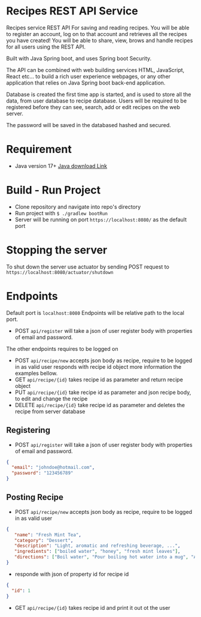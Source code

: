 # Recipes REST API Service
Recipes service REST API For saving and reading recipes. You will be able to register an account, log on to that account and retrieves all the recipes you have created! You will be able to share, view, brows and handle recipes for all users using the REST API.

Built with Java Spring boot, and uses Spring boot Security.

The API can be combined with web building services HTML, JavaScript, React etc... to build a rich user experience webpages, or any other application that relies on Java Spring boot back-end application.

Database is created the first time app is started, and is used to store all the data, from user database to recipe database.
Users will be required to be registered before they can see, search, add or edit recipes on the web server.

The password will be saved in the databased hashed and secured.

# Requirement
- Java version 17+ <a href="https://www.oracle.com/de/java/technologies/downloads/">Java download Link</a>

# Build - Run Project
- Clone repository and navigate into repo's directory
- Run project with `$ ./gradlew bootRun`
- Server will be running on port `https://localhost:8080/` as the default port

# Stopping the server
To shut down the server use actuator by sending POST request to `https://localhost:8080/actuator/shutdown`

# Endpoints
Default port is `localhost:8080` Endpoints will be relative path to the local port.

- POST `api/register` will take a json of user register body with properties of email and password.

The other endpoints requires to be logged on
- POST `api/recipe/new` accepts json body as recipe, require to be logged in as valid user responds with recipe id object more information the examples bellow.
- GET `api/recipe/{id}` takes recipe id as parameter and return recipe object
- PUT `api/recipe/{id}` take recipe id as parameter and json recipe body, to edit and change the recipe
- DELETE `api/recipe/{id}` take recipe id as parameter and deletes the recipe from server database

## Registering
- POST `api/register` will take a json of user register body with properties of email and password.
```json
{
  "email": "johndoe@hotmail.com",
  "password": "123456789"
}
```
## Posting Recipe
- POST `api/recipe/new` accepts json body as recipe, require to be logged in as valid user
```json
{
   "name": "Fresh Mint Tea",
   "category": "Dessert",
   "description": "Light, aromatic and refreshing beverage, ...",
   "ingredients": ["boiled water", "honey", "fresh mint leaves"],
   "directions": ["Boil water", "Pour boiling hot water into a mug", "Add fresh mint leaves", "Mix and let the mint leaves seep for 3-5 minutes", "Add honey and mix again"]
}
```
- responde with json of property id for recipe id
```json
{
  "id": 1
}
```
- GET `api/recipe/{id}` takes recipe id and print it out ot the user 